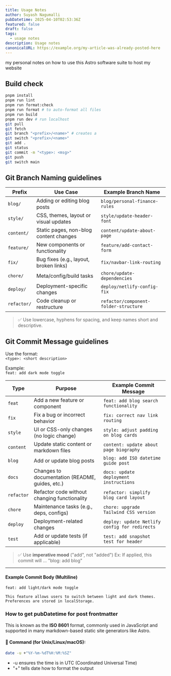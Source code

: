 ```yaml
---
title: Usage Notes
author: Suyash Nagumalli
pubDatetime: 2025-04-10T02:53:36Z
featured: false
draft: false
tags:
  - usage notes
description: Usage notes
canonicalURL: https://example.org/my-article-was-already-posted-here
---
```


my personal notes on how to use this Astro software suite to host my website

## Build check

```bash
pnpm install
pnpm run lint
pnpm run format:check
pnpm run format # to auto-format all files
pnpm run build
pnpm run dev # run localhost
git pull
git fetch
git branch "<prefix>/<name>" # creates a
git switch "<prefix>/<name>"
git add .
git status
git commit -m "<type>: <msg>"
git push
git switch main
```

## Git Branch Naming guidelines

| Prefix      | Use Case                               | Example Branch Name                   |
| ----------- | -------------------------------------- | ------------------------------------- |
| `blog/`     | Adding or editing blog posts           | `blog/personal-finance-rules`         |
| `style/`    | CSS, themes, layout or visual updates  | `style/update-header-font`            |
| `content/`  | Static pages, non-blog content changes | `content/update-about-page`           |
| `feature/`  | New components or functionality        | `feature/add-contact-form`            |
| `fix/`      | Bug fixes (e.g., layout, broken links) | `fix/navbar-link-routing`             |
| `chore/`    | Meta/config/build tasks                | `chore/update-dependencies`           |
| `deploy/`   | Deployment-specific changes            | `deploy/netlify-config-fix`           |
| `refactor/` | Code cleanup or restructure            | `refactor/component-folder-structure` |

> ✅ Use lowercase, hyphens for spacing, and keep names short and descriptive.

## Git Commit Message guidelines

Use the format:  
`<type>: <short description>`

Example:  
`feat: add dark mode toggle`

| Type       | Purpose                                         | Example Commit Message                        |
| ---------- | ----------------------------------------------- | --------------------------------------------- |
| `feat`     | Add a new feature or component                  | `feat: add blog search functionality`         |
| `fix`      | Fix a bug or incorrect behavior                 | `fix: correct nav link routing`               |
| `style`    | UI or CSS-only changes (no logic change)        | `style: adjust padding on blog cards`         |
| `content`  | Update static content or markdown files         | `content: update about page biography`        |
| `blog`     | Add or update blog posts                        | `blog: add ISO datetime guide post`           |
| `docs`     | Changes to documentation (README, guides, etc.) | `docs: update deployment instructions`        |
| `refactor` | Refactor code without changing functionality    | `refactor: simplify blog card layout`         |
| `chore`    | Maintenance tasks (e.g., deps, configs)         | `chore: upgrade Tailwind CSS version`         |
| `deploy`   | Deployment-related changes                      | `deploy: update Netlify config for redirects` |
| `test`     | Add or update tests (if applicable)             | `test: add snapshot test for header`          |

> ✅ Use **imperative mood** ("add", not "added") Ex: If applied, this commit will ... "blog: add blog"

---

#### Example Commit Body (Multiline)

```text
feat: add light/dark mode toggle

This feature allows users to switch between light and dark themes.
Preferences are stored in localStorage.
```

### How to get pubDatetime for post frontmatter

This is known as the **ISO 8601** format, commonly used in JavaScript and supported in many markdown-based static site generators like Astro.

#### 🔧 Command (for Unix/Linux/macOS):

```bash
date -u +"%Y-%m-%dT%H:%M:%SZ"
```

- -u ensures the time is in UTC (Coordinated Universal Time)
- "+" tells date how to format the output
